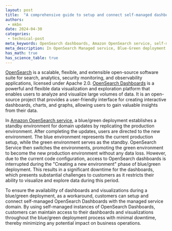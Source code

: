```yaml
---
layout: post
title:  "A comprehensive guide to setup and connect self-managed dashboards with Amazon OpenSearch domain"
authors:
 - mkbn
date: 2024-04-30
categories:
 - technical-post
meta_keywords: OpenSearch dashboards, Amazon OpenSearch service, self-managed, downtime issues, Mitigation
meta_description: In OpenSearch Managed service, Blue-Green deployment often results in downtime for managed service dashboards, impacting availability. Given the critical reliance of our customers on these dashboards for log analytics and other use cases, I've devised a workaround. By setting up self-managed dashboards and connecting them with the managed service domain, downtime issues during Blue-Green deployment are effectively mitigated. This guide walks through the setup process for self-managed dashboards, covering options such as no authentication, basic authentication, and SAML authentication. Customer to follow along with this blog to implement the solution at their end and ensure uninterrupted access to dashboards.
has_math: true
has_science_table: true
---
```


[OpenSearch](https://opensearch.org/) is a scalable, flexible, and extensible open-source software suite for search, analytics, security monitoring, and observability applications, licensed under Apache 2.0. [OpenSearch Dashboards](https://opensearch.org/docs/latest/dashboards/) is a powerful and flexible data visualization and exploration platform that enables users to analyze and visualize large volumes of data. It is an open-source project that provides a user-friendly interface for creating interactive dashboards, charts, and graphs, allowing users to gain valuable insights from their data.

In [Amazon OpenSearch service](https://aws.amazon.com/opensearch-service/), a blue/green deployment establishes a standby environment for domain updates by replicating the production environment. After completing the updates, users are directed to the new environment. The blue environment represents the current production setup, while the green environment serves as the standby. OpenSearch Service then switches the environments, promoting the green environment to become the new production environment without any data loss. However, due to the current code configuration, access to OpenSearch dashboards is interrupted during the "Creating a new environment" phase of blue/green deployment. This results in a significant downtime for the dashboards, which presents substantial challenges to customers as it restricts their ability to visualize and explore data during this period.

To ensure the availability of dashboards and visualizations during a blue/green deployment, as a workaround, customers can setup and connect self-managed OpenSearch Dashboards with the managed service domain. By using self-managed instances of OpenSearch Dashboards, customers can maintain access to their dashboards and visualizations throughout the blue/green deployment process with minimal downtime, thereby minimizing any potential impact on business operations.
